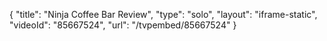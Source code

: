 {
    "title": "Ninja Coffee Bar Review",
    "type": "solo",
    "layout": "iframe-static",
    "videoId": "85667524",
    "url": "\/tvpembed\/85667524"
}
